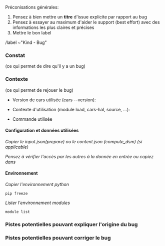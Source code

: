 Préconisations générales: 
1. Pensez à bien mettre un **titre** d'issue explicite par rapport au bug
2. Pensez à essayer au maximum d'aider le support (best effort) avec des informations les plus claires et précises
3. Mettre le bon label

/label ~"Kind - Bug"

### Constat
(ce qui permet de dire qu'il y a un bug)

### Contexte
(ce qui permet de rejouer le bug)

- Version de cars utilisée (cars --version): 

- Contexte d'utilisation (module load, cars-hal, source, ...): 

- Commande utilisée

#### Configuration et données utilisées 

*Copier le input.json(prepare) ou le content.json (compute_dsm) (si applicable)*

*Pensez à vérifier l'accès par les autres à la donnée en entrée ou copiez dans*

#### Environnement 
*Copier l'environnement python*

```
pip freeze
```
*Lister l'environnement modules*
```
module list
``` 


### Pistes potentielles pouvant expliquer l'origine du bug


### Pistes potentielles pouvant corriger le bug


